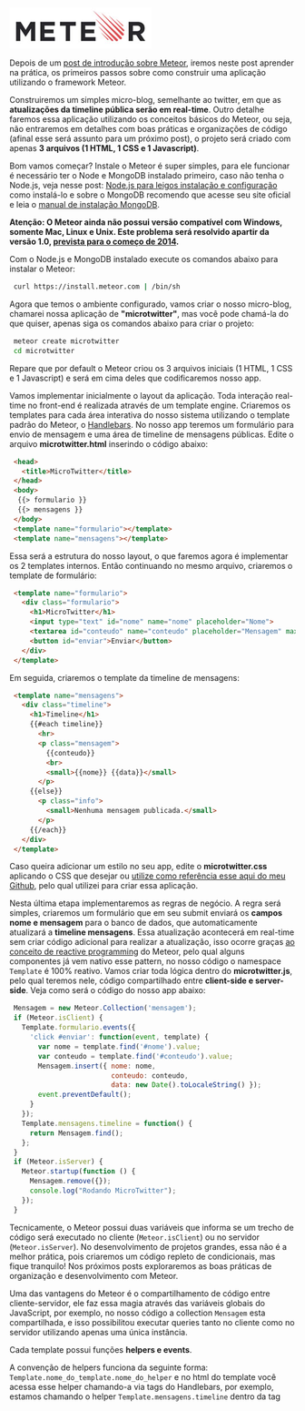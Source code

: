 [![Meteor](/images/meteor-logo.jpg "Meteor")](http://meteor.com) 

Depois de um [post de introdução sobre Meteor](/introducao-sobre-meteor "Introdução sobre Meteor"), iremos neste post aprender na prática, os primeiros passos sobre como construir uma aplicação utilizando o framework Meteor.

Construiremos um simples micro-blog, semelhante ao twitter, em que as **atualizações da timeline pública serão em real-time**. Outro detalhe faremos essa aplicação utilizando os conceitos básicos do Meteor, ou seja, não entraremos em detalhes com boas práticas e organizações de código (afinal esse será assunto para um próximo post), o projeto será criado com apenas **3 arquivos (1 HTML, 1 CSS e 1 Javascript)**.

Bom vamos começar? Instale o Meteor é super simples, para ele funcionar é necessário ter o Node e MongoDB instalado primeiro, caso não tenha o Node.js, veja nesse post: [Node.js para leigos instalação e configuração](/node-js-para-leigos-instalacao-e-configuracao "Node.js para leigos - Instalação e configuração") como instalá-lo e sobre o MongoDB recomendo que acesse seu site oficial e leia o [manual de instalação MongoDB](http://docs.mongodb.org/manual/installation/ "MongoDB Installation Guides").

**Atenção: O Meteor ainda não possui versão compatível com Windows, somente Mac, Linux e Unix. Este problema será resolvido apartir da versão 1.0, [prevista para o começo de 2014](http://www.meteor.com/blog/2013/10/01/geoff-schmidt-at-devshop-8-getting-meteor-to-10).**

Com o Node.js e MongoDB instalado execute os comandos abaixo para instalar o Meteor:

``` bash
 curl https://install.meteor.com | /bin/sh
``` 

Agora que temos o ambiente configurado, vamos criar o nosso micro-blog, chamarei nossa aplicação de **"microtwitter"**, mas você pode chamá-la do que quiser, apenas siga os comandos abaixo para criar o projeto:

``` bash
 meteor create microtwitter
 cd microtwitter
``` 

Repare que por default o Meteor criou os 3 arquivos iniciais (1 HTML, 1 CSS e 1 Javascript) e será em cima deles que codificaremos nosso app.

Vamos implementar inicialmente o layout da aplicação. Toda interação real-time no front-end é realizada através de um template engine. Criaremos os templates para cada área interativa do nosso sistema utilizando o template padrão do Meteor, o [Handlebars](http://handlebarsjs.com). No nosso app teremos um formulário para envio de mensagem e uma área de timeline de mensagens públicas. Edite o arquivo **microtwitter.html** inserindo o código abaixo:

``` html
 <head>
   <title>MicroTwitter</title>
 </head>
 <body>
  {{> formulario }}
  {{> mensagens }}
 </body>
 <template name="formulario"></template>
 <template name="mensagens"></template>
``` 

Essa será a estrutura do nosso layout, o que faremos agora é implementar os 2 templates internos. Então continuando no mesmo arquivo, criaremos o template de formulário:

``` html
 <template name="formulario">
   <div class="formulario">
     <h1>MicroTwitter</h1>
     <input type="text" id="nome" name="nome" placeholder="Nome">
     <textarea id="conteudo" name="conteudo" placeholder="Mensagem" maxlength="140"></textarea>
     <button id="enviar">Enviar</button>
   </div>
 </template>
``` 

Em seguida, criaremos o template da timeline de mensagens:

``` html
 <template name="mensagens">
   <div class="timeline">
     <h1>Timeline</h1>
     {{#each timeline}}
       <hr>
       <p class="mensagem">
         {{conteudo}}
         <br>
         <small>{{nome}} {{data}}</small>
       </p>
     {{else}}
       <p class="info">
         <small>Nenhuma mensagem publicada.</small>
       </p>
     {{/each}}
   </div>
 </template>
``` 

Caso queira adicionar um estilo no seu app, edite o **microtwitter.css** aplicando o CSS que desejar ou [utilize como referência esse aqui do meu Github](https://github.com/caio-ribeiro-pereira/microtwitter/blob/master/microtwitter.css), pelo qual utilizei para criar essa aplicação.

Nesta última etapa implementaremos as regras de negócio. A regra será simples, criaremos um formulário que em seu submit enviará os **campos nome e mensagem** para o banco de dados, que automaticamente atualizará a **timeline mensagens**. Essa atualização acontecerá em real-time sem criar código adicional para realizar a atualização, isso ocorre graças [ao conceito de reactive programming](http://docs.meteor.com/#reactivity) do Meteor, pelo qual alguns componentes já vem nativo esse pattern, no nosso código o namespace `Template` é 100% reativo. Vamos criar toda lógica dentro do **microtwitter.js**, pelo qual teremos nele, código compartilhado entre **client-side e server-side**. Veja como será o código do nosso app abaixo:

``` javascript
 Mensagem = new Meteor.Collection('mensagem');
 if (Meteor.isClient) {
   Template.formulario.events({
     'click #enviar': function(event, template) {
       var nome = template.find('#nome').value;
       var conteudo = template.find('#conteudo').value;
       Mensagem.insert({ nome: nome,
                         conteudo: conteudo,
                         data: new Date().toLocaleString() });
       event.preventDefault();
     }
   });
   Template.mensagens.timeline = function() {
     return Mensagem.find();
   };
 }
 if (Meteor.isServer) {
   Meteor.startup(function () {
     Mensagem.remove({});
     console.log("Rodando MicroTwitter");
   });
 }
``` 

Tecnicamente, o Meteor possui duas variáveis que informa se um trecho de código será executado no cliente (`Meteor.isClient`) ou no servidor (`Meteor.isServer`). No desenvolvimento de projetos grandes, essa não é a melhor prática, pois criaremos um código repleto de condicionais, mas fique tranquilo! Nos próximos posts exploraremos as boas práticas de organização e desenvolvimento com Meteor.

Uma das vantagens do Meteor é o compartilhamento de código entre cliente-servidor, ele faz essa magia através das variáveis globais do JavaScript, por exemplo, no nosso código a collection `Mensagem` esta compartilhada, e isso possibilitou executar queries tanto no cliente como no servidor utilizando apenas uma única instância.

Cada template possui funções **helpers e events**.

A convenção de helpers funciona da seguinte forma: `Template.nome_do_template.nome_do_helper` e no html do template você acessa esse helper chamando-a via tags do Handlebars, por exemplo, estamos chamando o helper `Template.mensagens.timeline` dentro da tag <template name="mensagens"> através do comando: `{{#each timeline}}`.

Já os `events` permite criar eventos para os elementos interno de um template. Ele segue a seguinte convenção: `Template.nome_do_template.events()`. Em seu paramêtro enviamos um objeto chave-valor, em que cada chave é referente a um `evento + elemento` do template a ser tratado e o valor é uma função callback do evento. No nosso app, criamos apenas um evento:

``` javascript
 Template.formulario.events({
   'click #enviar': function(event, template) {
     //... callback do evento
   }
 });
``` 

Outro detalhe é que por default no client-side já temos habilitado o jQuery e Underscore, e isso facilita capturar e manipular objetos DOM do HTML, como por exemplo, capturamos os os valores dos **campos nome e mensagem** do formulário.

Agora que terminamos nosso app, que tal testá-lo?
Para levantar o servidor execute o comando: `meteor` e em seguida acesse: [http://localhost:3000](http://localhost:3000) para brincar a aplicação. :)